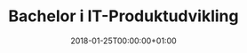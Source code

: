 ---
title: "Bachelor i IT-Produktudvikling"
date: 2018-01-25T00:00:00+01:00
draft: false
period: "Aug. 9 - Jun. 12"
company: "Aarhus Universitet"
description: "Jeg har taget min bachelor på Aarhus Universitet i IT-Produktudvikling. På uddannelsen har vi arbejdet med udvikling af koncepter helt fra research fasen til endelig implementering."
---